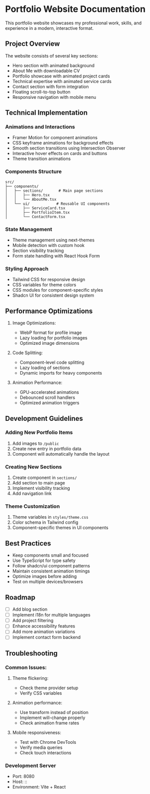 # Portfolio Website Documentation
This portfolio website showcases my professional work, skills, and experience in a modern, interactive format.

## Project Overview

The website consists of several key sections:
- Hero section with animated background
- About Me with downloadable CV
- Portfolio showcase with animated project cards
- Technical expertise with animated service cards
- Contact section with form integration
- Floating scroll-to-top button
- Responsive navigation with mobile menu

## Technical Implementation

### Animations and Interactions
- Framer Motion for component animations
- CSS keyframe animations for background effects
- Smooth section transitions using Intersection Observer
- Interactive hover effects on cards and buttons
- Theme transition animations

### Components Structure
```
src/
├── components/
│   ├── sections/       # Main page sections
│   │   ├── Hero.tsx
│   │   └── AboutMe.tsx
│   └── ui/            # Reusable UI components
│       ├── ServiceCard.tsx
│       ├── PortfolioItem.tsx
│       └── ContactForm.tsx
```

### State Management
- Theme management using next-themes
- Mobile detection with custom hook
- Section visibility tracking
- Form state handling with React Hook Form

### Styling Approach
- Tailwind CSS for responsive design
- CSS variables for theme colors
- CSS modules for component-specific styles
- Shadcn UI for consistent design system

## Performance Optimizations

1. Image Optimizations:
   - WebP format for profile image
   - Lazy loading for portfolio images
   - Optimized image dimensions

2. Code Splitting:
   - Component-level code splitting
   - Lazy loading of sections
   - Dynamic imports for heavy components

3. Animation Performance:
   - GPU-accelerated animations
   - Debounced scroll handlers
   - Optimized animation triggers

## Development Guidelines

### Adding New Portfolio Items
1. Add images to `/public`
2. Create new entry in portfolio data
3. Component will automatically handle the layout

### Creating New Sections
1. Create component in `sections/`
2. Add section to main page
3. Implement visibility tracking
4. Add navigation link

### Theme Customization
1. Theme variables in `styles/theme.css`
2. Color schema in Tailwind config
3. Component-specific themes in UI components

## Best Practices

- Keep components small and focused
- Use TypeScript for type safety
- Follow shadcn/ui component patterns
- Maintain consistent animation timings
- Optimize images before adding
- Test on multiple devices/browsers

## Roadmap

- [ ] Add blog section
- [ ] Implement i18n for multiple languages
- [ ] Add project filtering
- [ ] Enhance accessibility features
- [ ] Add more animation variations
- [ ] Implement contact form backend

## Troubleshooting

### Common Issues:
1. Theme flickering:
   - Check theme provider setup
   - Verify CSS variables

2. Animation performance:
   - Use transform instead of position
   - Implement will-change properly
   - Check animation frame rates

3. Mobile responsiveness:
   - Test with Chrome DevTools
   - Verify media queries
   - Check touch interactions

### Development Server
- Port: 8080
- Host: ::
- Environment: Vite + React

